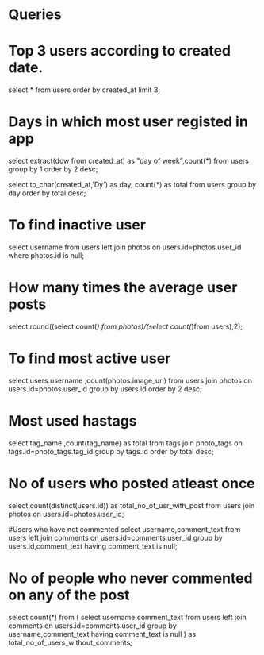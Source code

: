 # Queries
 
# Top 3 users according to created date.
  select * from users
  order by created_at
  limit 3;

# Days in which most user registed in app

select extract(dow from created_at) as "day of week",count(*)
from users
group by 1
order by 2 desc;

select to_char(created_at,'Dy') as day,
count(*) as total
from users
group by day
order by total desc;



# To find inactive user
select username from users
left join photos on users.id=photos.user_id
where photos.id is null;

# How many times the average user posts
select round((select count(*) from photos)/(select count(*)from users),2);

# To find most active user

select users.username ,count(photos.image_url) from users
join photos on users.id=photos.user_id
group by users.id
order by 2 desc;


# Most used hastags

select tag_name ,count(tag_name) as total
from tags
join photo_tags on tags.id=photo_tags.tag_id
group by tags.id
order by total desc;

# No of users who posted atleast once

select count(distinct(users.id)) as total_no_of_usr_with_post
from users
join photos on users.id=photos.user_id;

  
#Users who have not commented 
select username,comment_text
from users
left join comments on users.id=comments.user_id
group by users.id,comment_text
having comment_text is null;
 
 
# No of people who never commented on any of the post
 select count(*) from
 ( select username,comment_text
  from users 
  left join comments on users.id=comments.user_id
  group by username,comment_text
  having comment_text is null
 ) as total_no_of_users_without_comments; 
